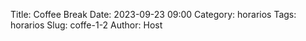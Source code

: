 Title: Coffee Break
Date: 2023-09-23 09:00
Category: horarios
Tags: horarios
Slug: coffe-1-2
Author: Host